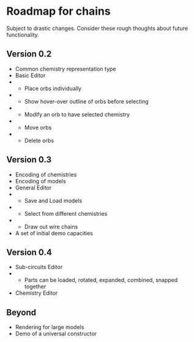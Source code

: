 # Roadmap for chains
Subject to drastic changes. Consider these rough thoughts about future functionality.

## Version 0.2
- Common chemistry representation type
- Basic Editor
- - Place orbs individually
- - Show hover-over outline of orbs before selecting
- - Modify an orb to have selected chemistry
- - Move orbs
- - Delete orbs

## Version 0.3
- Encoding of chemistries
- Encoding of models
- General Editor
- - Save and Load models
- - Select from different chemistries
- - Draw out wire chains
- A set of initial demo capacities

## Version 0.4
- Sub-circuits Editor
- - Parts can be loaded, rotated, expanded, combined, snapped together
- Chemistry Editor

## Beyond
- Rendering for large models
- Demo of a universal constructor
